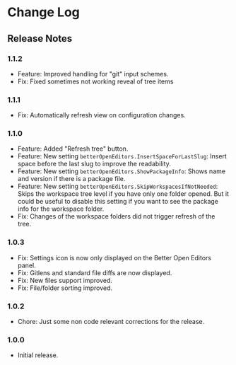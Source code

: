 # Change Log

## Release Notes

### 1.1.2

 * Feature: Improved handling for "git" input schemes.
 * Fix: Fixed sometimes not working reveal of tree items

### 1.1.1

 * Fix: Automatically refresh view on configuration changes.
 
### 1.1.0

 * Feature: Added "Refresh tree" button.
 * Feature: New setting `betterOpenEditors.InsertSpaceForLastSlug`: Insert space before the last slug to improve the readability.
 * Feature: New setting `betterOpenEditors.ShowPackageInfo`: Shows name and version if there is a package file.
 * Feature: New setting `betterOpenEditors.SkipWorkspacesIfNotNeeded`: Skips the workspace tree level if you have only one folder opened. But it could be useful to disable this setting if you want to see the package info for the workspace folder.
 * Fix: Changes of the workspace folders did not trigger refresh of the tree.
 
 ### 1.0.3

 * Fix: Settings icon is now only displayed on the Better Open Editors panel.
 * Fix: Gitlens and standard file diffs are now displayed.
 * Fix: New files support improved.
 * Fix: File/folder sorting improved.

### 1.0.2

 * Chore: Just some non code relevant corrections for the release.


### 1.0.0

 * Initial release.

